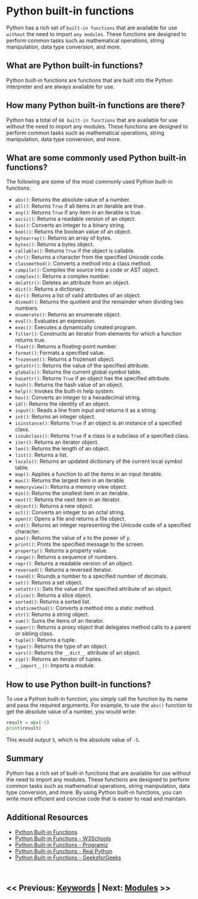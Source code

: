 # Python built-in functions

Python has a rich set of `built-in functions` that are available for use `without` the need to import `any modules`. These functions are designed to perform common tasks such as mathematical operations, string manipulation, data type conversion, and more.

## What are Python built-in functions?

Python built-in functions are functions that are built into the Python interpreter and are always available for use.

## How many Python built-in functions are there?

Python has a total of `68 built-in functions` that are available for use without the need to import any modules. These functions are designed to perform common tasks such as mathematical operations, string manipulation, data type conversion, and more.

## What are some commonly used Python built-in functions?

The following are some of the most commonly used Python built-in functions:

- `abs()`: Returns the absolute value of a number.
- `all()`: Returns `True` if all items in an iterable are true.
- `any()`: Returns `True` if any item in an iterable is true.
- `ascii()`: Returns a readable version of an object.
- `bin()`: Converts an integer to a binary string.
- `bool()`: Returns the boolean value of an object.
- `bytearray()`: Returns an array of bytes.
- `bytes()`: Returns a bytes object.
- `callable()`: Returns `True` if the object is callable.
- `chr()`: Returns a character from the specified Unicode code.
- `classmethod()`: Converts a method into a class method.
- `compile()`: Compiles the source into a code or AST object.
- `complex()`: Returns a complex number.
- `delattr()`: Deletes an attribute from an object.
- `dict()`: Returns a dictionary.
- `dir()`: Returns a list of valid attributes of an object.
- `divmod()`: Returns the quotient and the remainder when dividing two numbers.
- `enumerate()`: Returns an enumerate object.
- `eval()`: Evaluates an expression.
- `exec()`: Executes a dynamically created program.
- `filter()`: Constructs an iterator from elements for which a function returns true.
- `float()`: Returns a floating-point number.
- `format()`: Formats a specified value.
- `frozenset()`: Returns a frozenset object.
- `getattr()`: Returns the value of the specified attribute.
- `globals()`: Returns the current global symbol table.
- `hasattr()`: Returns `True` if an object has the specified attribute.
- `hash()`: Returns the hash value of an object.
- `help()`: Invokes the built-in help system.
- `hex()`: Converts an integer to a hexadecimal string.
- `id()`: Returns the identity of an object.
- `input()`: Reads a line from input and returns it as a string.
- `int()`: Returns an integer object.
- `isinstance()`: Returns `True` if an object is an instance of a specified class.
- `issubclass()`: Returns `True` if a class is a subclass of a specified class.
- `iter()`: Returns an iterator object.
- `len()`: Returns the length of an object.
- `list()`: Returns a list.
- `locals()`: Returns an updated dictionary of the current local symbol table.
- `map()`: Applies a function to all the items in an input iterable.
- `max()`: Returns the largest item in an iterable.
- `memoryview()`: Returns a memory view object.
- `min()`: Returns the smallest item in an iterable.
- `next()`: Returns the next item in an iterator.
- `object()`: Returns a new object.
- `oct()`: Converts an integer to an octal string.
- `open()`: Opens a file and returns a file object.
- `ord()`: Returns an integer representing the Unicode code of a specified character.
- `pow()`: Returns the value of x to the power of y.
- `print()`: Prints the specified message to the screen.
- `property()`: Returns a property value.
- `range()`: Returns a sequence of numbers.
- `repr()`: Returns a readable version of an object.
- `reversed()`: Returns a reversed iterator.
- `round()`: Rounds a number to a specified number of decimals.
- `set()`: Returns a set object.
- `setattr()`: Sets the value of the specified attribute of an object.
- `slice()`: Returns a slice object.
- `sorted()`: Returns a sorted list.
- `staticmethod()`: Converts a method into a static method.
- `str()`: Returns a string object.
- `sum()`: Sums the items of an iterator.
- `super()`: Returns a proxy object that delegates method calls to a parent or sibling class.
- `tuple()`: Returns a tuple.
- `type()`: Returns the type of an object.
- `vars()`: Returns the `__dict__` attribute of an object.
- `zip()`: Returns an iterator of tuples.
- `__import__()`: Imports a module.

## How to use Python built-in functions?

To use a Python built-in function, you simply call the function by its name and pass the required arguments. For example, to use the `abs()` function to get the absolute value of a number, you would write:

```python
result = abs(-5)
print(result)
```

This would output `5`, which is the absolute value of `-5`.

## Summary

Python has a rich set of built-in functions that are available for use without the need to import any modules. These functions are designed to perform common tasks such as mathematical operations, string manipulation, data type conversion, and more. By using Python built-in functions, you can write more efficient and concise code that is easier to read and maintain.

## Additional Resources

- [Python Built-in Functions](https://docs.python.org/3/library/functions.html)
- [Python Built-in Functions - W3Schools](https://www.w3schools.com/python/python_ref_functions.asp)
- [Python Built-in Functions - Programiz](https://www.programiz.com/python-programming/methods/built-in)
- [Python Built-in Functions - Real Python](https://realpython.com/python-built-in-functions/)
- [Python Built-in Functions - GeeksforGeeks](https://www.geeksforgeeks.org/python-built-in-functions/)

<br>

## << Previous: [Keywords](7_python-keywords.md) | Next: [Modules](9_python-modules.md) >>
